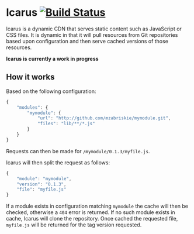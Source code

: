 # Icarus [![Build Status](https://travis-ci.org/mzabriskie/icarus.png?branch=master)](https://travis-ci.org/mzabriskie/icarus)

Icarus is a dynamic CDN that serves static content such as JavaScript or CSS files. It is dynamic in that it will pull resources from Git repositories based upon configuration and then serve cached versions of those resources.

**Icarus is currently a work in progress**

## How it works

Based on the following configuration:

```js
{
	"modules": {
		"mymodule": {
			"url": "http://github.com/mzabriskie/mymodule.git",
			"files": "lib/**/*.js"
		}
	}
}
```

Requests can then be made for `/mymodule/0.1.3/myfile.js`.

Icarus will then split the request as follows:

```js
{
	"module": "mymodule",
	"version": "0.1.3",
	"file": "myfile.js"
}
```

If a module exists in configuration matching `mymodule` the cache will then be checked, otherwise a `404` error is returned. If no such module exists in cache, Icarus will clone the repository. Once cached the requested file, `myfile.js` will be returned for the tag version requested.